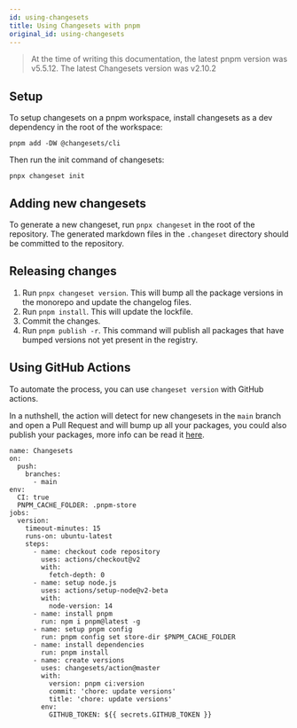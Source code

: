 ```yaml
---
id: using-changesets
title: Using Changesets with pnpm
original_id: using-changesets
---
```


> At the time of writing this documentation, the latest pnpm version was v5.5.12. The latest Changesets version was v2.10.2

## Setup

To setup changesets on a pnpm workspace, install changesets as a dev dependency in the root of the workspace:

```text
pnpm add -DW @changesets/cli
```

Then run the init command of changesets:

```text
pnpx changeset init
```

## Adding new changesets

To generate a new changeset, run `pnpx changeset` in the root of the repository. The generated markdown files in the `.changeset` directory should be committed to the repository.

## Releasing changes

1. Run `pnpx changeset version`. This will bump all the package versions in the monorepo and update the changelog files.
1. Run `pnpm install`. This will update the lockfile.
1. Commit the changes.
1. Run `pnpm publish -r`. This command will publish all packages that have bumped versions not yet present in the registry.

## Using GitHub Actions

To automate the process, you can use `changeset version` with GitHub actions.

In a nuthshell, the action will detect for new changesets in the `main` branch and open a Pull Request and will bump up all your packages, you could also publish your packages, more info can be read it [here](https://github.com/changesets/action).

```
name: Changesets
on:
  push:
    branches:
      - main
env:
  CI: true
  PNPM_CACHE_FOLDER: .pnpm-store
jobs:
  version:
    timeout-minutes: 15
    runs-on: ubuntu-latest
    steps:
      - name: checkout code repository
        uses: actions/checkout@v2
        with:
          fetch-depth: 0
      - name: setup node.js
        uses: actions/setup-node@v2-beta
        with:
          node-version: 14
      - name: install pnpm
        run: npm i pnpm@latest -g
      - name: setup pnpm config
        run: pnpm config set store-dir $PNPM_CACHE_FOLDER
      - name: install dependencies
        run: pnpm install
      - name: create versions
        uses: changesets/action@master
        with:
          version: pnpm ci:version
          commit: 'chore: update versions'
          title: 'chore: update versions'
        env:
          GITHUB_TOKEN: ${{ secrets.GITHUB_TOKEN }}
```
